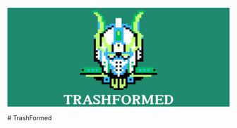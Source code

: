 <p align = "center">
  <img src = "Trashformed logo.png" width = "550" height = "225" alt="LogoInsert"> 
</p>
# TrashFormed
